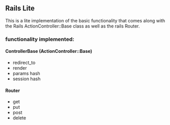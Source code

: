 ## Rails Lite

This is a lite implementation of the basic functionality that comes along with the Rails ActionController::Base class
as well as the rails Router.

### functionality implemented:

#### ControllerBase (ActionController::Base)

<ul>
  <li> redirect_to </li>
  <li> render </li>
  <li> params hash </li>
  <li> session hash </li>
</ul>

#### Router

<ul>
  <li> get </li>
  <li> put </li>
  <li> post </li>
  <li> delete </li>
</ul>


  
